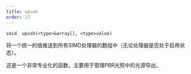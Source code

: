 ```yaml
---
title: upush
order: 17
---
```

`void  upush(<type>&array[], <type>value)`

将一个统一的值推送到所有SIMD处理器的数组中（无论处理器是否处于启用状态）。

这是一个非常专业化的函数，主要用于管理PBR光照中的光源导出。
